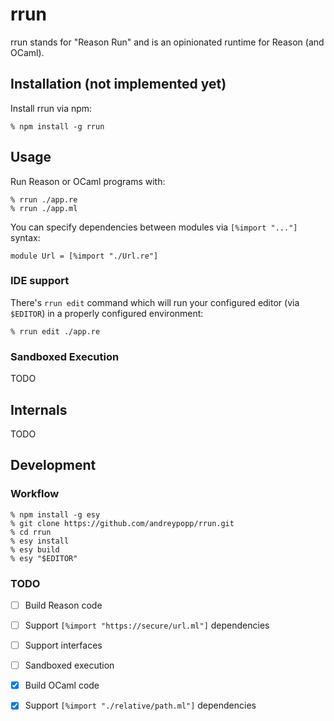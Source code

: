 # rrun

rrun stands for "Reason Run" and is an opinionated runtime for Reason (and
OCaml).

## Installation (not implemented yet)

Install rrun via npm:

```shell
% npm install -g rrun
```

## Usage

Run Reason or OCaml programs with:

```shell
% rrun ./app.re
% rrun ./app.ml
```

You can specify dependencies between modules via `[%import "..."]` syntax:

```
module Url = [%import "./Url.re"]
```

### IDE support

There's `rrun edit` command which will run your configured editor (via
`$EDITOR`) in a properly configured environment:

```
% rrun edit ./app.re
```

### Sandboxed Execution

TODO

## Internals

TODO

## Development

### Workflow

```
% npm install -g esy
% git clone https://github.com/andreypopp/rrun.git
% cd rrun
% esy install
% esy build
% esy "$EDITOR"
```

### TODO

- [ ] Build Reason code
- [ ] Support `[%import "https://secure/url.ml"]` dependencies
- [ ] Support interfaces
- [ ] Sandboxed execution

- [x] Build OCaml code
- [x] Support `[%import "./relative/path.ml"]` dependencies
